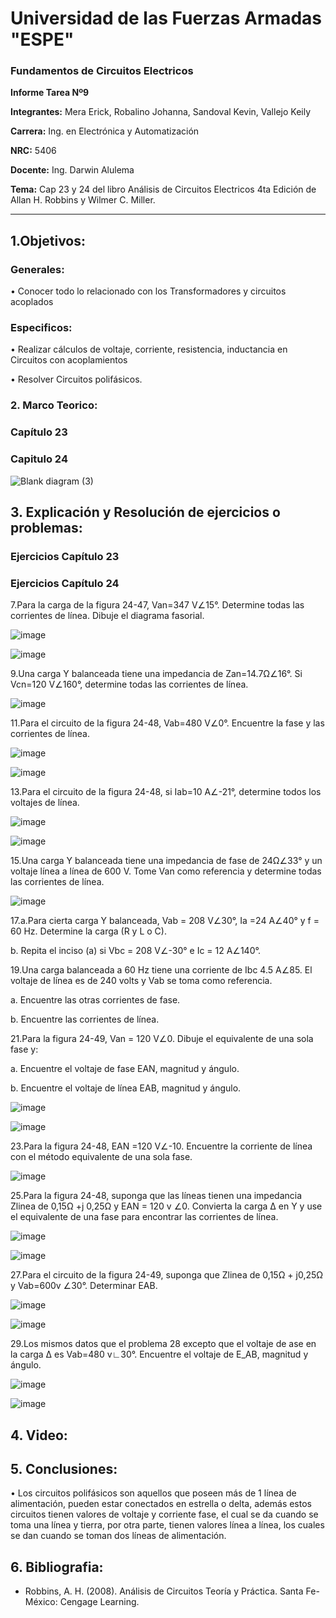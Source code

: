 # Universidad de las Fuerzas Armadas "ESPE"

### Fundamentos de Circuitos Electricos 

**Informe Tarea Nº9**

**Integrantes:** Mera Erick, Robalino Johanna, Sandoval Kevin, Vallejo Keily 

**Carrera:** Ing. en Electrónica y Automatización 

**NRC:** 5406 

**Docente:** Ing. Darwin Alulema

**Tema:**  Cap 23 y 24 del libro Análisis de Circuitos Electricos 4ta Edición de Allan H. Robbins y Wilmer C. Miller.

--------------------------------------------------------------------------------------------------------------------------------------------------------------------
## 1.Objetivos: 

### Generales:

•	Conocer todo lo relacionado con los Transformadores y circuitos acoplados

### Especificos: 

•	Realizar cálculos de voltaje, corriente, resistencia, inductancia en Circuitos con acoplamientos

•	Resolver Circuitos polifásicos.


### 2. Marco Teorico: 

### Capítulo 23

### Capitulo 24

![Blank diagram (3)](https://user-images.githubusercontent.com/84588860/132288222-717a92af-7266-485e-93f2-325bab2fc080.jpeg)


## 3. Explicación y Resolución de ejercicios o problemas: 

### Ejercicios Capítulo 23

### Ejercicios Capítulo 24



7.Para la carga de la figura 24-47, Van=347 V∠15°. Determine todas las corrientes de línea. Dibuje el diagrama fasorial.

![image](https://user-images.githubusercontent.com/85208164/132584489-695c297f-cc1a-4ca4-ab87-2072bf23a226.png)

![image](https://user-images.githubusercontent.com/85208164/132584533-34787099-0144-481b-a447-43a15c1c0a23.png)

9.Una carga Y balanceada tiene una impedancia de Zan=14.7Ω∠16°. Si Vcn=120 V∠160°, determine todas las corrientes de línea.

![image](https://user-images.githubusercontent.com/85208164/132584592-94123ea9-44a3-4000-a688-d56c84e9d600.png)

11.Para el circuito de la figura 24-48, Vab=480 V∠0°. Encuentre la fase y las corrientes de línea.

![image](https://user-images.githubusercontent.com/85208164/132584625-6690f2c1-7925-469a-9e22-fb7b61af4c5c.png)

![image](https://user-images.githubusercontent.com/85208164/132584660-8c20abd9-b08c-492f-a052-4d576a99e539.png)

13.Para el circuito de la figura 24-48, si Iab=10 A∠-21°, determine todos los voltajes de línea.

![image](https://user-images.githubusercontent.com/85208164/132584679-7aec1618-1dbd-4266-9ea8-ea9d53572d7a.png)

![image](https://user-images.githubusercontent.com/85208164/132584696-aeecc487-5e92-4528-856d-9b891ec80f21.png)

15.Una carga Y balanceada tiene una impedancia de fase de 24Ω∠33° y un voltaje línea a línea de 600 V. Tome Van como referencia y determine todas las corrientes de línea.

![image](https://user-images.githubusercontent.com/85208164/132584749-d2e9a9a1-4597-45bc-a573-87cfe9be255b.png)

17.a.Para cierta carga Y balanceada, Vab = 208 V∠30°, Ia =24 A∠40° y f = 60 Hz. Determine la carga (R y L o C).

b. Repita el inciso (a) si Vbc = 208 V∠-30° e Ic = 12 A∠140°.


19.Una carga balanceada a 60 Hz tiene una corriente de Ibc 4.5 A∠85. El voltaje de línea es de 240 volts y Vab se toma como referencia. 

a. Encuentre las otras corrientes de fase.

b. Encuentre las corrientes de línea.




21.Para la figura 24-49, Van = 120 V∠0. Dibuje el equivalente de una sola fase y:

a. Encuentre el voltaje de fase EAN, magnitud y ángulo.

b. Encuentre el voltaje de línea EAB, magnitud y ángulo.


![image](https://user-images.githubusercontent.com/85208164/132584809-ad665b3a-61b7-4e2d-9b1f-7b80935f0091.png)


![image](https://user-images.githubusercontent.com/85208164/132584842-066e2030-e1fb-403a-b514-f9fb6ea81485.png)



23.Para la figura 24-48, EAN =120 V∠-10. Encuentre la corriente de línea con el método equivalente de una sola fase.

![image](https://user-images.githubusercontent.com/85208164/132584863-90e193f2-3a82-4664-a699-d2a29305ef43.png)


25.Para la figura 24-48, suponga que las líneas tienen una impedancia Zlinea de 0,15Ω +j 0,25Ω y EAN = 120 v ∠0. Convierta la carga Δ en Y y use el equivalente de una fase para encontrar las corrientes de línea.

![image](https://user-images.githubusercontent.com/85208164/132584892-f32aa881-2704-461d-af66-c3736fd1a6aa.png)

![image](https://user-images.githubusercontent.com/85208164/132584913-4a0a18f5-c439-4d5f-876e-7d70229db8d8.png)

27.Para el circuito de la figura 24-49, suponga que Zlinea de 0,15Ω + j0,25Ω y Vab=600v ∠30°. Determinar EAB.

![image](https://user-images.githubusercontent.com/85208164/132584927-8e453823-7809-451a-b73f-b759652a6e60.png)

![image](https://user-images.githubusercontent.com/85208164/132584951-a051c20d-dea9-4717-abc3-f6f199140d69.png)

29.Los mismos datos que el problema 28 excepto que el voltaje de ase en la carga Δ es Vab=480 v∟30°. Encuentre el voltaje de E_AB, magnitud y ángulo.

![image](https://user-images.githubusercontent.com/85208164/132584983-03006b60-f669-498c-85ce-e1996f5afa9b.png)

![image](https://user-images.githubusercontent.com/85208164/132585006-c79a11ef-241c-49c1-9a6a-6005dd25e01e.png)


## 4. Video: 

## 5. Conclusiones: 

•	Los circuitos polifásicos son aquellos que poseen más de 1 línea de alimentación, pueden estar conectados en estrella o delta, además estos circuitos tienen valores de voltaje y corriente fase, el cual se da cuando se toma una línea y tierra, por otra parte, tienen valores línea a línea, los cuales se dan cuando se toman dos líneas de alimentación.

## 6. Bibliografia:

- Robbins, A. H. (2008). Análisis de Circuitos Teoría y Práctica. Santa Fe-México: Cengage Learning.

